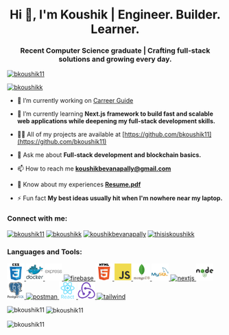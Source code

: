 <h1 align="center">Hi 👋, I'm Koushik | Engineer. Builder. Learner.</h1>
<h3 align="center">Recent Computer Science graduate | Crafting full-stack solutions and growing every day.</h3>

<p align="left"> <a href="https://github.com/ryo-ma/github-profile-trophy"><img src="https://github-profile-trophy.vercel.app/?username=bkoushik11" alt="bkoushik11" /></a> </p>

<p align="left"> <a href="https://twitter.com/bkoushikk" target="blank"><img src="https://img.shields.io/twitter/follow/bkoushikk?logo=twitter&style=for-the-badge" alt="bkoushikk" /></a> </p>

- 🔭 I’m currently working on [Carreer Guide](https://github.com/bkoushik11/Career-guide)

- 🌱 I’m currently learning **Next.js framework to build fast and scalable web applications while deepening my full-stack development skills.**

- 👨‍💻 All of my projects are available at [https://github.com/bkoushik11](https://github.com/bkoushik11)

- 💬 Ask me about **Full-stack development and blockchain basics.**

- 📫 How to reach me **koushikbevanapally@gmail.com**

- 📄 Know about my experiences [**Resume.pdf**](https://drive.google.com/file/d/16nff0hkNvD5x-wjbv3WADsogiS9SzRyl/view?usp=sharing)

- ⚡ Fun fact **My best ideas usually hit when I'm nowhere near my laptop.**

<h3 align="left">Connect with me:</h3>
<p align="left">
<a href="https://dev.to/bkoushik11" target="blank"><img align="center" src="https://raw.githubusercontent.com/rahuldkjain/github-profile-readme-generator/master/src/images/icons/Social/devto.svg" alt="bkoushik11" height="30" width="40" /></a>
<a href="https://twitter.com/bkoushikk" target="blank"><img align="center" src="https://raw.githubusercontent.com/rahuldkjain/github-profile-readme-generator/master/src/images/icons/Social/twitter.svg" alt="bkoushikk" height="30" width="40" /></a>
<a href="https://linkedin.com/in/koushikbevanapally" target="blank"><img align="center" src="https://raw.githubusercontent.com/rahuldkjain/github-profile-readme-generator/master/src/images/icons/Social/linked-in-alt.svg" alt="koushikbevanapally" height="30" width="40" /></a>
<a href="https://instagram.com/thisiskoushikk" target="blank"><img align="center" src="https://raw.githubusercontent.com/rahuldkjain/github-profile-readme-generator/master/src/images/icons/Social/instagram.svg" alt="thisiskoushikk" height="30" width="40" /></a>
</p>

<h3 align="left">Languages and Tools:</h3>
<p align="left"> <a href="https://www.w3schools.com/css/" target="_blank" rel="noreferrer"> <img src="https://raw.githubusercontent.com/devicons/devicon/master/icons/css3/css3-original-wordmark.svg" alt="css3" width="40" height="40"/> </a> <a href="https://www.docker.com/" target="_blank" rel="noreferrer"> <img src="https://raw.githubusercontent.com/devicons/devicon/master/icons/docker/docker-original-wordmark.svg" alt="docker" width="40" height="40"/> </a> <a href="https://expressjs.com" target="_blank" rel="noreferrer"> <img src="https://raw.githubusercontent.com/devicons/devicon/master/icons/express/express-original-wordmark.svg" alt="express" width="40" height="40"/> </a> <a href="https://firebase.google.com/" target="_blank" rel="noreferrer"> <img src="https://www.vectorlogo.zone/logos/firebase/firebase-icon.svg" alt="firebase" width="40" height="40"/> </a> <a href="https://www.w3.org/html/" target="_blank" rel="noreferrer"> <img src="https://raw.githubusercontent.com/devicons/devicon/master/icons/html5/html5-original-wordmark.svg" alt="html5" width="40" height="40"/> </a> <a href="https://developer.mozilla.org/en-US/docs/Web/JavaScript" target="_blank" rel="noreferrer"> <img src="https://raw.githubusercontent.com/devicons/devicon/master/icons/javascript/javascript-original.svg" alt="javascript" width="40" height="40"/> </a> <a href="https://www.mongodb.com/" target="_blank" rel="noreferrer"> <img src="https://raw.githubusercontent.com/devicons/devicon/master/icons/mongodb/mongodb-original-wordmark.svg" alt="mongodb" width="40" height="40"/> </a> <a href="https://www.mysql.com/" target="_blank" rel="noreferrer"> <img src="https://raw.githubusercontent.com/devicons/devicon/master/icons/mysql/mysql-original-wordmark.svg" alt="mysql" width="40" height="40"/> </a> <a href="https://nextjs.org/" target="_blank" rel="noreferrer"> <img src="https://cdn.worldvectorlogo.com/logos/nextjs-2.svg" alt="nextjs" width="40" height="40"/> </a> <a href="https://nodejs.org" target="_blank" rel="noreferrer"> <img src="https://raw.githubusercontent.com/devicons/devicon/master/icons/nodejs/nodejs-original-wordmark.svg" alt="nodejs" width="40" height="40"/> </a> <a href="https://www.postgresql.org" target="_blank" rel="noreferrer"> <img src="https://raw.githubusercontent.com/devicons/devicon/master/icons/postgresql/postgresql-original-wordmark.svg" alt="postgresql" width="40" height="40"/> </a> <a href="https://postman.com" target="_blank" rel="noreferrer"> <img src="https://www.vectorlogo.zone/logos/getpostman/getpostman-icon.svg" alt="postman" width="40" height="40"/> </a> <a href="https://reactjs.org/" target="_blank" rel="noreferrer"> <img src="https://raw.githubusercontent.com/devicons/devicon/master/icons/react/react-original-wordmark.svg" alt="react" width="40" height="40"/> </a> <a href="https://redux.js.org" target="_blank" rel="noreferrer"> <img src="https://raw.githubusercontent.com/devicons/devicon/master/icons/redux/redux-original.svg" alt="redux" width="40" height="40"/> </a> <a href="https://tailwindcss.com/" target="_blank" rel="noreferrer"> <img src="https://www.vectorlogo.zone/logos/tailwindcss/tailwindcss-icon.svg" alt="tailwind" width="40" height="40"/> </a> </p>

<p><img align="left" src="https://github-readme-stats.vercel.app/api/top-langs?username=bkoushik11&show_icons=true&locale=en&layout=compact" alt="bkoushik11" /></p>

<p>&nbsp;<img align="center" src="https://github-readme-stats.vercel.app/api?username=bkoushik11&show_icons=true&locale=en" alt="bkoushik11" /></p>

<p><img align="center" src="https://github-readme-streak-stats.herokuapp.com/?user=bkoushik11&" alt="bkoushik11" /></p>
